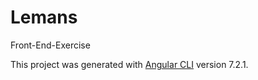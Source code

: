 # Lemans

Front-End-Exercise

This project was generated with [Angular CLI](https://github.com/angular/angular-cli) version 7.2.1.


